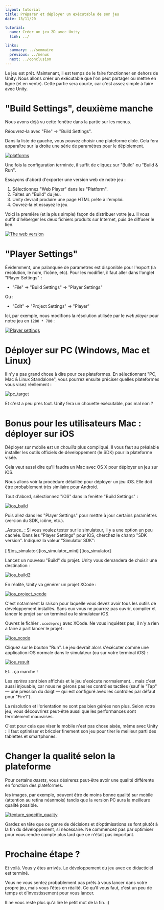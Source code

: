 ```yaml
---
layout: tutorial
title: Préparer et déployer un exécutable de son jeu
date: 13/11/20

tutorial:
  name: Créer un jeu 2D avec Unity
  link: ../

links:
  summary: ../sommaire
  previous: ../menus
  next: ../conclusion
---
```


Le jeu est prêt. Maintenant, il est temps de le faire fonctionner en dehors de Unity. Nous allons créer un exécutable que l'on peut partager ou mettre en ligne (et en vente). Cette partie sera courte, car c'est assez simple à faire avec Unity.

# "Build Settings", deuxième manche

Nous avons déjà vu cette fenêtre dans la partie sur les menus.

Réouvrez-la avec "File" -> "Build Settings".

Dans la liste de gauche, vous pouvez choisir une plateforme cible. Cela fera apparaître sur la droite une série de paramètres pour le déploiement.

[ ![platforms][platforms] ][platforms]

Une fois la configuration terminée, il suffit de cliquez sur "Build" ou "Build & Run".

Essayons d'abord d'exporter une version web de notre jeu :

1. Sélectionnez "Web Player" dans les "Platform".
2. Faites un "Build" du jeu.
3. Unity devrait produire une page HTML prête à l'emploi.
4. Ouvrez-la et essayez le jeu.

Voici la première (et la plus simple) façon de distribuer votre jeu. Il vous suffit d'héberger les deux fichiers produits sur Internet, puis de diffuser le lien.

[ ![The web version][web_result] ][web_result]

# "Player Settings"

Évidemment, une palanquée de paramètres est disponible pour l'export (la résolution, le nom, l'icône, etc). Pour les modifier, il faut aller dans l'onglet "Player Settings" :

* "File" -> "Build Settings" -> "Player Settings"

Ou :

* "Edit" -> "Project Settings" -> "Player"

Ici, par exemple, nous modifions la résolution utilisée par le _web player_ pour notre jeu en `1280 * 780` :

[ ![Player settings][player_settings] ][player_settings]

# Déployer sur PC (Windows, Mac et Linux)

Il n'y a pas grand chose à dire pour ces plateformes. En sélectionnant  "PC, Mac & Linux Standalone", vous pourrez ensuite préciser quelles plateformes vous visez réellement :

[ ![pc_target][pc_target] ][pc_target]

Et c'est a peu près tout. Unity fera un chouette exécutable, pas mal non ?

# Bonus pour les utilisateurs Mac : déployer sur iOS

Déployer sur mobile est un _chouilla_ plus compliqué. Il vous faut au préalable installer les outils officiels de développement (le SDK) pour la plateforme visée.

Cela veut aussi dire qu'il faudra un Mac avec OS X pour déployer un jeu sur iOS.

Nous allons voir la procédure détaillée pour déployer un jeu iOS. Elle doit être probablement très similaire pour Android.

Tout d'abord, sélectionnez "iOS" dans la fenêtre "Build Settings" :

[ ![ios_build][ios_build] ][ios_build]

Puis allez dans les "Player Settings" pour mettre à jour certains paramètres (version du SDK, icône, etc.).

<md-note>
_Astuce_ : Si vous voulez tester sur le simulateur, il y a une option un peu cachée. Dans les "Player Settings" pour iOS, cherchez le champ "SDK version". Indiquez la valeur "Simulator SDK":
<br/><br />
[ ![ios_simulator][ios_simulator_mini] ][ios_simulator]
<br />
</md-note>

Lancez un nouveau "Build" du projet. Unity vous demandera de choisir une destination :

[ ![ios_build2][ios_build2] ][ios_build2]

En réalité, Unity va générer un projet XCode :

[ ![ios_project_xcode][ios_project_xcode] ][ios_project_xcode]

C'est notamment la raison pour laquelle vous devez avoir tous les outils de développement installés. Sans eux vous ne pourrez pas ouvrir, compiler et lancer le projet sur un terminal ou le simulateur iOS.

Ouvrez le fichier `.xcodeproj` avec XCode. Ne vous inquiétez pas, il n'y a rien à faire à part lancer le projet :

[ ![ios_xcode][ios_xcode] ][ios_xcode]

Cliquez sur le bouton "Run". Le jeu devrait alors s'exécuter comme une application iOS normale dans le simulateur (ou sur votre terminal iOS) :

[ ![ios_result][ios_result] ][ios_result]

Et… ça marche !

Les _sprites_ sont bien affichés et le jeu s'exécute normalement... mais c'est aussi injouable, car nous ne gérons pas les contrôles tactiles (sauf le "Tap" — une pression du doigt — qui est configuré avec les contrôles par défaut pour "Fire1").

La résolution et l'orientation ne sont pas bien gérées non plus. Selon votre jeu, vous découvrirez peut-être aussi que les performances sont terriblement mauvaises.

C'est pour cela que viser le mobile n'est pas chose aisée, même avec Unity : il faut optimiser et bricoler finement son jeu pour tirer le meilleur parti des tablettes et smartphones.

# Changer la qualité selon la plateforme

Pour certains _assets_, vous désirerez peut-être avoir une qualité différente en fonction des plateformes.

les images, par exemple, peuvent être de moins bonne qualité sur mobile (attention au retina néanmois) tandis que la version PC aura la meilleure qualité possible.

[ ![texture_specific_quality][texture_specific_quality] ][texture_specific_quality]

Gardez en tête que ce genre de décisions et d’optimisations se font plutôt à la fin du développement, si nécessaire. Ne commencez pas par optimiser pour vous rendre compte plus tard que ce n'était pas important.

# Prochaine étape ?

Et voilà. Vous y êtes arrivés. Le développement du jeu avec ce didacticiel est terminé.

Vous ne vous sentez probablement pas prêts à vous lancer dans votre propre jeu, mais vous l'êtes en réalité. Ce qu'il vous faut, c'est un peu de temps et d'investissement pour vous lancer.

Il ne vous reste plus qu'à lire le petit mot de la fin. :)


[platforms]: ../../2d-game-unity/deployment/-img/platforms.png
[web_result]: ../../2d-game-unity/deployment/-img/web_result.png
[player_settings]: ../../2d-game-unity/deployment/-img/player_settings.png
[pc_target]: ../../2d-game-unity/deployment/-img/pc_target.png
[texture_specific_quality]: ../../2d-game-unity/deployment/-img/texture_specific_quality.png

[ios_build]: ../../2d-game-unity/deployment/-img/ios_build.png
[ios_build2]: ../../2d-game-unity/deployment/-img/ios_build_2.png
[ios_project_xcode]: ../../2d-game-unity/deployment/-img/ios_project_xcode.png
[ios_simulator]: ../../2d-game-unity/deployment/-img/ios_simulator.png
[ios_simulator_mini]: ../../2d-game-unity/deployment/-img/ios_simulator_mini.png
[ios_xcode]: ../../2d-game-unity/deployment/-img/ios_xcode.png
[ios_result]: ../../2d-game-unity/deployment/-img/ios_result.png
